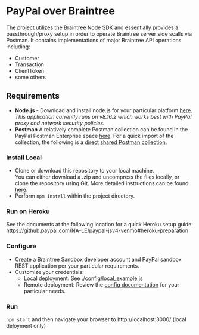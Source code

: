 # PayPal over Braintree #

The project utilizes the Braintree Node SDK and essentially provides a passthrough/proxy setup in order to operate Braintree server side scalls via Postman.  It contains implementations of major Braintree API operations including:

* Customer
* Transaction
* ClientToken
* some others

## Requirements ##
* **Node.js** - Download and install node.js for your particular platform [here](https://nodejs.org/en/).  *This application currently runs on v8.16.2 which works best with PayPal proxy and network security policies.*
* **Postman** A relatively complete Postman collection can be found in the PayPal Postman Enterprise space [here](https://paypal.postman.co/collections/9281899-992e5bf9-d7f8-4e74-9765-1ff4ff206a38?version=latest&workspace=73471cdb-d901-4e96-85b8-0a072dec19f5).  For a quick import of the collection, the following is a [direct shared Postman collection](https://www.getpostman.com/collections/dd7ef986309c94e3b698).

### Install Local ###
* Clone or download this repository to your local machine.  
You can either download a .zip and uncompress the files locally, or clone the repository using Git.  More detailed instructions can be found [here](https://github.paypal.com/NA-LE/paypal-jsv4-postman/blob/master/GitSetup.md).
* Perform ```npm install``` within the project directory.

### Run on Heroku
See the documents at the following location for a quick Heroku setup guide:  https://github.paypal.com/NA-LE/paypal-jsv4-venmo#heroku-preparation

### Configure ###
* Create a Braintree Sandbox developer account and PayPal sandbox REST application per your particular requirements.
* Customize your credentials:
    * Local deployment:  See [./config/local_example.js](./config/local_example.js)
    * Remote deployment:  Review the [config documentation](./config/Readme.md) for your particular needs.

### Run ###
```npm start``` and then navigate your browser to http://localhost:3000/ (local deloyment only)


